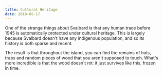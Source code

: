 ```yaml
---
title: Cultural Heritage
date: 2018-06-17
---
```

One of the strange things about Svalbard is that any human trace before 1945 is automatically protected under cultural heritage. This is largely because Svalbard doesn't have any indigenous population, and so its history is both sparse and recent.

The result is that throughout the island, you can find the remains of huts, traps and random pieces of wood that you aren't supposed to touch. What's more incredible is that the wood doesn't rot: it just survives like this, frozen in time.

